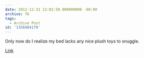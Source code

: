 ```yaml
---
date: 2012-12-31 12:02:58.000000000 -08:00
archive: fb
tags: 
  - Archive Post
id: '1356984178'
---
```


Only now do I realize my bed lacks any nice plush toys to snuggle.

[Link](http://www.sweet-meats.com)
